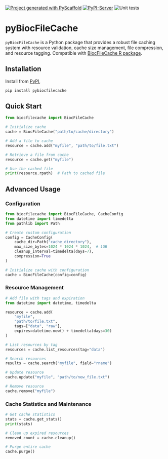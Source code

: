 [![Project generated with PyScaffold](https://img.shields.io/badge/-PyScaffold-005CA0?logo=pyscaffold)](https://pyscaffold.org/)
[![PyPI-Server](https://img.shields.io/pypi/v/pyBiocFileCache.svg)](https://pypi.org/project/pyBiocFileCache/)
![Unit tests](https://github.com/BiocPy/pyBiocFileCache/actions/workflows/pypi-test.yml/badge.svg)

# pyBiocFileCache

`pyBiocFileCache` is a Python package that provides a robust file caching system with resource validation, cache size management, file compression, and resource tagging. Compatible with [BiocFileCache R package](https://github.com/Bioconductor/BiocFileCache).

## Installation

Install from [PyPI](https://pypi.org/project/pyBiocFileCache/),

```bash
pip install pybiocfilecache
```

## Quick Start

```python
from biocfilecache import BiocFileCache

# Initialize cache
cache = BiocFileCache("path/to/cache/directory")

# Add a file to cache
resource = cache.add("myfile", "path/to/file.txt")

# Retrieve a file from cache
resource = cache.get("myfile")

# Use the cached file
print(resource.rpath)  # Path to cached file
```

## Advanced Usage

### Configuration

```python
from biocfilecache import BiocFileCache, CacheConfig
from datetime import timedelta
from pathlib import Path

# Create custom configuration
config = CacheConfig(
    cache_dir=Path("cache_directory"),
    max_size_bytes=1024 * 1024 * 1024,  # 1GB
    cleanup_interval=timedelta(days=7),
    compression=True
)

# Initialize cache with configuration
cache = BiocFileCache(config=config)
```

### Resource Management

```python
# Add file with tags and expiration
from datetime import datetime, timedelta

resource = cache.add(
    "myfile",
    "path/to/file.txt",
    tags=["data", "raw"],
    expires=datetime.now() + timedelta(days=30)
)

# List resources by tag
resources = cache.list_resources(tag="data")

# Search resources
results = cache.search("myfile", field="rname")

# Update resource
cache.update("myfile", "path/to/new_file.txt")

# Remove resource
cache.remove("myfile")
```

### Cache Statistics and Maintenance

```python
# Get cache statistics
stats = cache.get_stats()
print(stats)

# Clean up expired resources
removed_count = cache.cleanup()

# Purge entire cache
cache.purge()
```